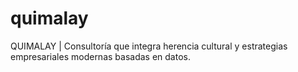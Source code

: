# quimalay
QUIMALAY | Consultoría que integra herencia cultural y estrategias empresariales modernas basadas en datos.
